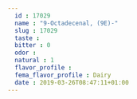 ```yaml
---
  id : 17029
  name : "9-Octadecenal, (9E)-"
  slug : 17029
  taste : 
  bitter : 0
  odor : 
  natural : 1
  flavor_profile : 
  fema_flavor_profile : Dairy
  date : 2019-03-26T08:47:11+01:00
---
```



